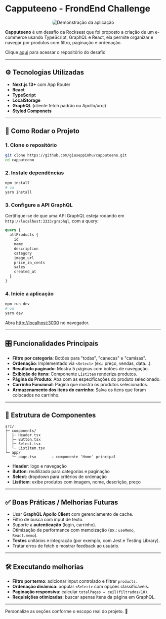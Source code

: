 # Capputeeno - FrondEnd Challenge

<p align="center">
  <img src="https://github.com/user-attachments/assets/10b89cd9-e933-4ef8-8af6-7d74131df10a" alt="Demonstração da aplicação" style="max-width: 100%; border-radius: 8px;" />
</p>

**Capputeeno** é um desafio da Rockseat que foi proposto a criação de um e-commerce usando TypeScript, GraphQL e React, ela permite organizar e navegar por produtos com filtro, paginação e ordenação.

Clique [aqui](https://github.com/Rocketseat/frontend-challenge) para acessar o repositório do desafio 

---

## ⚙️ Tecnologias Utilizadas

* **Next.js 13+** com App Router
* **React**
* **TypeScript**
* **LocalStorage** 
* **GraphQL** (cliente fetch padrão ou Apollo/urql)
* **Styled Componets**
---

## 🚀 Como Rodar o Projeto

### 1. Clone o repositório

```bash
git clone https://github.com/giuseppinhu/capputeeno.git
cd capputeeno
```

### 2. Instale dependências

```bash
npm install
# ou
yarn install
```

### 3. Configure a API GraphQL

Certifique-se de que uma API GraphQL esteja rodando em `http://localhost:3333/graphql`, com a query:

```graphql
query {
  allProducts {
    id
    name
    description
    category
    image_url
    price_in_cents
    sales
    created_at
  }
}
```

### 4. Inicie a aplicação

```bash
npm run dev
# ou
yarn dev
```

Abra [http://localhost:3000](http://localhost:3000) no navegador.

---

## 🎛 Funcionalidades Principais

* **Filtro por categoria**: Botões para "todas", "canecas" e "camisas".
* **Ordenação**: Implementado via `<Select>` (ex.: preço, vendas, data…).
* **Resultado paginado**: Mostra 5 páginas com botões de navegação.
* **Exibição de itens**: Componente `ListItem` renderiza produtos.
* **Página do Produto**: Aba com as especificações do produto selecionado.
* **Carrinho Funcional**: Página que mostra os produtos selecionados.
* **Armazenamento dos itens do carrinho**: Salva os itens que foram colocados no carrinho.

---

## 🧩 Estrutura de Componentes

```text
src/
├─ components/
│  ├─ Header.tsx
│  ├─ Button.tsx
│  ├─ Select.tsx
│  └─ ListItem.tsx
└─ app/
   └─ page.tsx       ← componente `Home` principal
```

* **Header**: logo e navegação
* **Button**: reutilizado para categorias e paginação
* **Select**: dropdown para critérios de ordenação
* **ListItem**: exibe produtos com imagem, nome, descrição, preço

---

## ✅ Boas Práticas / Melhorias Futuras

* Usar **GraphQL Apollo Client** com gerenciamento de cache.
* Filtro de busca com input de texto.
* Suporte a **autenticação** (login, carrinho).
* Otimização de performance com memoização (ex.: `useMemo`, `React.memo`).
* **Testes** unitários e integração (por exemplo, com Jest e Testing Library).
* Tratar erros de fetch e mostrar feedback ao usuário.

---

## 🛠 Executando melhorias

* **Filtro por termo**: adicionar input controlado e filtrar `products`.
* **Ordenação dinâmica**: popular `<Select>` com opções classificáveis.
* **Paginação responsiva**: calcular `totalPages = ceil(filtrados/10)`.
* **Requisições otimizadas**: buscar apenas itens da página em GraphQL.

---

Personalize as seções conforme o escopo real do projeto. 🚀
